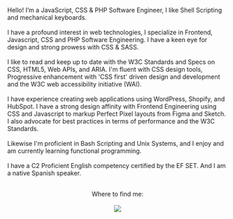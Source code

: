 <p align="left">
    Hello! I’m a JavaScript, CSS & PHP Software Engineer, I like Shell Scripting and mechanical keyboards.<br><br>I have a profound interest in web technologies, I specialize in Frontend, Javascript, CSS and PHP Software Engineering. I have a keen eye for design and strong prowess with CSS & SASS.
  <br><br>
    I like to read and keep up to date with the W3C Standards and Specs on CSS, HTML5, Web APIs, and ARIA. I'm fluent with CSS design tools, Progressive enhancement with 'CSS first' driven design and development and the W3C web accessibility initiative (WAI).
  <br><br>
    I have experience creating web applications using WordPress, Shopify, and HubSpot. I have a strong design affinity with Frontend Engineering using CSS and Javascript to markup Perfect Pixel layouts from Figma and Sketch. I also advocate for best practices in terms of performance and the W3C Standards.
  <br><br>
    Likewise I'm proficient in Bash Scripting and Unix Systems, and I enjoy and am currently learning functional programming.
  <br><br>
    I have a C2 Proficient English competency certified by the EF SET. And I am a native Spanish speaker.
  <br><br>
</p>

<p align="center">
  Where to find me:
  <br><br>
  <a href="https://rocha.codes" target="_blank" rel="noopener">
    <img src="https://img.shields.io/badge/contact%20-f9b845.svg?&style=for-the-badge&logo=dev.to&logoColor=white"/>
  </a>
</p>
